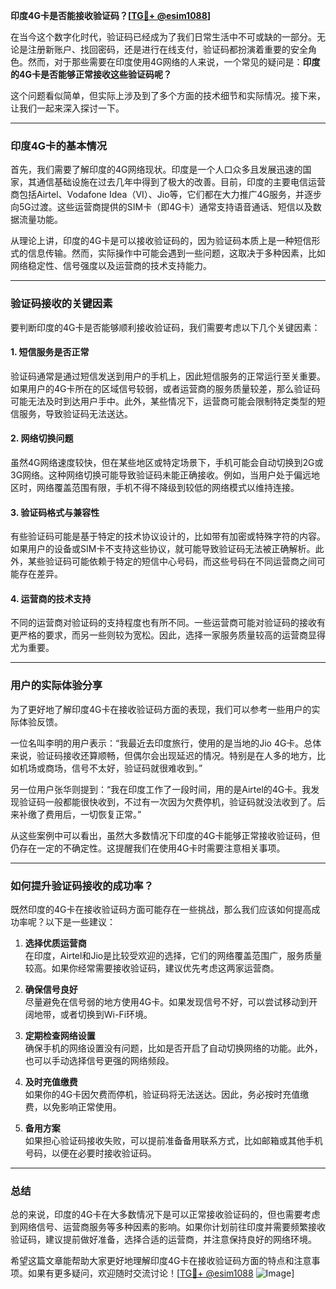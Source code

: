 **印度4G卡是否能接收验证码？[[TG💪+ @esim1088](https://t.me/s/esim1088)]**

在当今这个数字化时代，验证码已经成为了我们日常生活中不可或缺的一部分。无论是注册新账户、找回密码，还是进行在线支付，验证码都扮演着重要的安全角色。然而，对于那些需要在印度使用4G网络的人来说，一个常见的疑问是：**印度的4G卡是否能够正常接收这些验证码呢？**

这个问题看似简单，但实际上涉及到了多个方面的技术细节和实际情况。接下来，让我们一起来深入探讨一下。

---

### 印度4G卡的基本情况

首先，我们需要了解印度的4G网络现状。印度是一个人口众多且发展迅速的国家，其通信基础设施在过去几年中得到了极大的改善。目前，印度的主要电信运营商包括Airtel、Vodafone Idea（VI）、Jio等，它们都在大力推广4G服务，并逐步向5G过渡。这些运营商提供的SIM卡（即4G卡）通常支持语音通话、短信以及数据流量功能。

从理论上讲，印度的4G卡是可以接收验证码的，因为验证码本质上是一种短信形式的信息传输。然而，实际操作中可能会遇到一些问题，这取决于多种因素，比如网络稳定性、信号强度以及运营商的技术支持能力。

---

### 验证码接收的关键因素

要判断印度的4G卡是否能够顺利接收验证码，我们需要考虑以下几个关键因素：

#### 1. **短信服务是否正常**
验证码通常是通过短信发送到用户的手机上，因此短信服务的正常运行至关重要。如果用户的4G卡所在的区域信号较弱，或者运营商的服务质量较差，那么验证码可能无法及时到达用户手中。此外，某些情况下，运营商可能会限制特定类型的短信服务，导致验证码无法送达。

#### 2. **网络切换问题**
虽然4G网络速度较快，但在某些地区或特定场景下，手机可能会自动切换到2G或3G网络。这种网络切换可能导致验证码未能正确接收。例如，当用户处于偏远地区时，网络覆盖范围有限，手机不得不降级到较低的网络模式以维持连接。

#### 3. **验证码格式与兼容性**
有些验证码可能是基于特定的技术协议设计的，比如带有加密或特殊字符的内容。如果用户的设备或SIM卡不支持这些协议，就可能导致验证码无法被正确解析。此外，某些验证码可能依赖于特定的短信中心号码，而这些号码在不同运营商之间可能存在差异。

#### 4. **运营商的技术支持**
不同的运营商对验证码的支持程度也有所不同。一些运营商可能对验证码的接收有更严格的要求，而另一些则较为宽松。因此，选择一家服务质量较高的运营商显得尤为重要。

---

### 用户的实际体验分享

为了更好地了解印度4G卡在接收验证码方面的表现，我们可以参考一些用户的实际体验反馈。

一位名叫李明的用户表示：“我最近去印度旅行，使用的是当地的Jio 4G卡。总体来说，验证码接收还算顺畅，但偶尔会出现延迟的情况。特别是在人多的地方，比如机场或商场，信号不太好，验证码就很难收到。”

另一位用户张华则提到：“我在印度工作了一段时间，用的是Airtel的4G卡。我发现验证码一般都能很快收到，不过有一次因为欠费停机，验证码就没法收到了。后来补缴了费用后，一切恢复正常。”

从这些案例中可以看出，虽然大多数情况下印度的4G卡能够正常接收验证码，但仍存在一定的不确定性。这提醒我们在使用4G卡时需要注意相关事项。

---

### 如何提升验证码接收的成功率？

既然印度的4G卡在接收验证码方面可能存在一些挑战，那么我们应该如何提高成功率呢？以下是一些建议：

1. **选择优质运营商**  
   在印度，Airtel和Jio是比较受欢迎的选择，它们的网络覆盖范围广，服务质量较高。如果你经常需要接收验证码，建议优先考虑这两家运营商。

2. **确保信号良好**  
   尽量避免在信号弱的地方使用4G卡。如果发现信号不好，可以尝试移动到开阔地带，或者切换到Wi-Fi环境。

3. **定期检查网络设置**  
   确保手机的网络设置没有问题，比如是否开启了自动切换网络的功能。此外，也可以手动选择信号更强的网络频段。

4. **及时充值缴费**  
   如果你的4G卡因欠费而停机，验证码将无法送达。因此，务必按时充值缴费，以免影响正常使用。

5. **备用方案**  
   如果担心验证码接收失败，可以提前准备备用联系方式，比如邮箱或其他手机号码，以便在必要时接收验证码。

---

### 总结

总的来说，印度的4G卡在大多数情况下是可以正常接收验证码的，但也需要考虑到网络信号、运营商服务等多种因素的影响。如果你计划前往印度并需要频繁接收验证码，建议提前做好准备，选择合适的运营商，并注意保持良好的网络环境。

希望这篇文章能帮助大家更好地理解印度4G卡在接收验证码方面的特点和注意事项。如果有更多疑问，欢迎随时交流讨论！[[TG💪+ @esim1088](https://t.me/s/esim1088) ![Image](https://i.postimg.cc/4NQfJmqS/Snipaste-2025-05-13-00-14-12.png)]